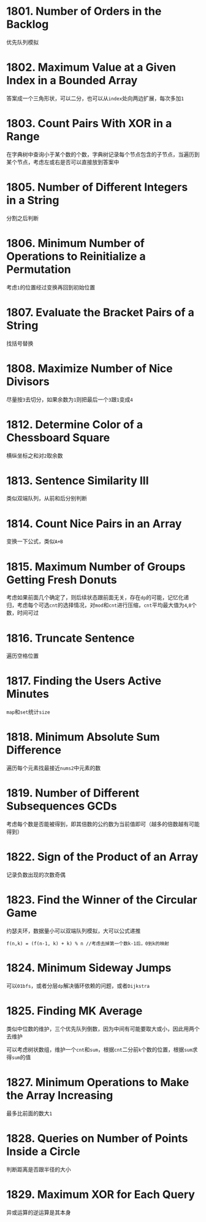 # 1801. Number of Orders in the Backlog
优先队列模拟
# 1802. Maximum Value at a Given Index in a Bounded Array
答案成一个三角形状，可以二分，也可以从`index`处向两边扩展，每次多加`1`
# 1803. Count Pairs With XOR in a Range
在字典树中查询小于某个数的个数，字典树记录每个节点包含的子节点，当遍历到某个节点，考虑左或右是否可以直接放到答案中
# 1805. Number of Different Integers in a String
分割之后判断
# 1806. Minimum Number of Operations to Reinitialize a Permutation
考虑`1`的位置经过变换再回到初始位置
# 1807. Evaluate the Bracket Pairs of a String
找括号替换
# 1808. Maximize Number of Nice Divisors
尽量按`3`去切分，如果余数为`1`则把最后一个`3`跟`1`变成`4`
# 1812. Determine Color of a Chessboard Square
横纵坐标之和对`2`取余数
# 1813. Sentence Similarity III
类似双端队列，从前和后分别判断
# 1814. Count Nice Pairs in an Array
变换一下公式，类似`A+B`
# 1815. Maximum Number of Groups Getting Fresh Donuts
考虑如果前面几个确定了，则后续状态跟前面无关，存在`dp`的可能，记忆化递归，考虑每个可选`cnt`的选择情况，对`mod`和`cnt`进行压缩，`cnt`平均最大值为`4`,`8`个数，时间可过
# 1816. Truncate Sentence
遍历空格位置
# 1817. Finding the Users Active Minutes
`map`和`set`统计`size`
# 1818. Minimum Absolute Sum Difference
遍历每个元素找最接近`nums2`中元素的数
# 1819. Number of Different Subsequences GCDs
考虑每个数是否能被得到，即其倍数的公约数为当前值即可（越多的倍数越有可能得到）
# 1822. Sign of the Product of an Array
记录负数出现的次数奇偶
# 1823. Find the Winner of the Circular Game
约瑟夫环，数据量小可以双端队列模拟，大可以公式递推
```
f(n,k) = (f(n-1, k) + k) % n //考虑去掉第一个数k-1后，0到k的映射
````
# 1824. Minimum Sideway Jumps
可以`01bfs`，或者分层`dp`解决循环依赖的问题，或者`Dijkstra`
# 1825. Finding MK Average
类似中位数的维护，三个优先队列倒数，因为中间有可能要取大或小，因此用两个去维护

可以考虑树状数组，维护一个`cnt`和`sum`，根据`cnt`二分前`k`个数的位置，根据`sum`求得`sum`的值
# 1827. Minimum Operations to Make the Array Increasing
最多比前面的数大`1`
# 1828. Queries on Number of Points Inside a Circle
判断距离是否跟半径的大小
# 1829. Maximum XOR for Each Query
异或运算的逆运算是其本身